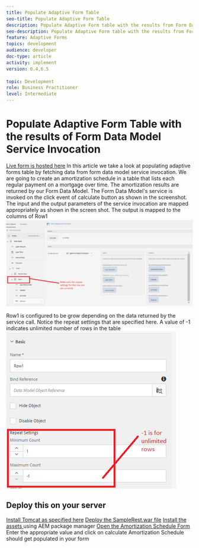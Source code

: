 ```yaml
---
title: Populate Adaptive Form Table 
seo-title: Populate Adaptive Form Table
description: Populate Adaptive Form table with the results from Form Data Model Service Invocations
seo-description: Populate Adaptive Form table with the results from Form Data Model Service Invocations
feature: Adaptive Forms
topics: development
audience: developer
doc-type: article
activity: implement
version: 6.4,6.5

topic: Development
role: Business Practitioner
level: Intermediate
---
```


# Populate Adaptive Form Table with the results of Form Data Model Service Invocation

[Live form is hosted here](https://forms.enablementadobe.com/content/dam/formsanddocuments/amortization/jcr:content?wcmmode=disabled)
In this article we take a look at populating adaptive forms table by fetching data from form data model service invocation. We are going to create an amortization schedule in a table that lists each regular payment on a mortgage over time. The amortization results are returned by our Form Data Model. The Form Data Model's service is invoked on the click event of calculate button as shown in the screenshot. The input and the output parameters of the service invocation are mapped appropriately as shown in the screen shot. The output is mapped to the columns of Row1
![clickevent](assets/amortization.PNG) 

Row1 is configured to be grow depending on the data returned by the service call. Notice the repeat settings that are specified here. A value of -1 indicates unlimited number of rows in the table
![Row1](assets/rowconfiguration.PNG)

## Deploy this on your server

[Install Tomcat as specified here](/help/forms/ic-print-channel-tutorial/set-up-tomcat.md)
[Deploy the SampleRest.war file](https://forms.enablementadobe.com/content/DemoServerBundles/SampleRest.war)
[Install the assets ](assets/amortizationschedule.zip) using AEM package manager
[Open the Amortization Schedule Form](http://localhost:4502/content/dam/formsanddocuments/amortization/jcr:content?wcmmode=disabled)
Enter the appropriate value and click on calculate
Amortization Schedule should get populated in your form

